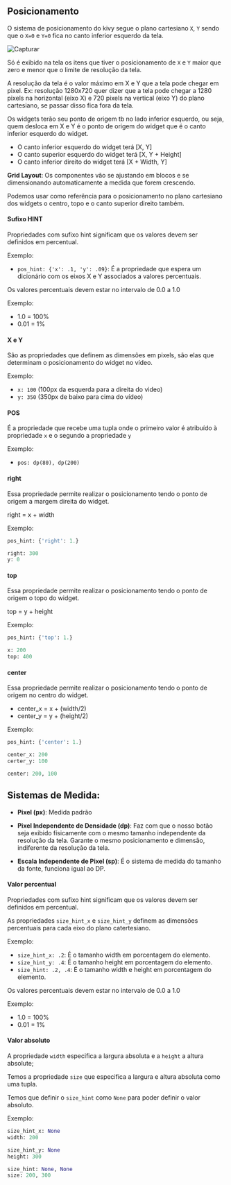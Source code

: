## Posicionamento

O sistema de posicionamento do kivy segue o plano cartesiano `X`, `Y` sendo que o `X=0` e `Y=0` fica no canto inferior esquerdo da tela.

![Capturar](https://github.com/user-attachments/assets/2ebdb595-1ebb-47de-8af7-beb58df73d9d)

Só é exibido na tela os itens que tiver o posicionamento de `X` e `Y` maior que zero e menor que o limite de resolução da tela.

A resolução da tela é o valor máximo em X e Y que a tela pode chegar em pixel. Ex: resolução 1280x720 quer dizer que a tela pode chegar a 1280 pixels na horizontal (eixo X) e 720 pixels na vertical (eixo Y) do plano cartesiano, se passar disso fica fora da tela.

Os widgets terão seu ponto de origem tb no lado inferior esquerdo, ou seja, quem desloca em X e Y é o ponto de origem do widget que é o canto inferior esquerdo do widget.

- O canto inferior esquerdo do widget terá [X, Y]
- O canto superior esquerdo do widget terá [X, Y + Height]
- O canto inferior direito do widget terá  [X + Width, Y]

**Grid Layout**: Os componentes vão se ajustando em blocos e se dimensionando automaticamente a medida que forem crescendo.

Podemos usar como referência para o posicionamento no plano cartesiano dos widgets o centro, topo e o canto superior direito também.

#### Sufixo HINT

Propriedades com sufixo hint significam que os valores devem ser definidos em percentual.

Exemplo:
- `pos_hint: {'x': .1, 'y': .09}`: É a propriedade que espera um dicionário com os eixos X e Y associados a valores percentuais. 

Os valores percentuais devem estar no intervalo de 0.0 a 1.0

Exemplo:
- 1.0 = 100%
- 0.01 = 1%

#### X e Y

São as propriedades que definem as dimensões em pixels, são elas que determinam o posicionamento do widget no vídeo.

Exemplo:
- `x: 100` (100px da esquerda para a direita do video)
- `y: 350` (350px de baixo para cima do vídeo)

#### POS

É a propriedade que recebe uma tupla onde o primeiro valor é atribuído à propriedade `x` e o segundo a propriedade `y`

Exemplo:
- `pos: dp(80), dp(200)`

#### right

Essa propriedade permite realizar o posicionamento tendo o ponto de origem a margem direita do widget.

right = x + width

Exemplo:

```py
pos_hint: {'right': 1.}
```

```py
right: 300
y: 0
```

#### top

Essa propriedade permite realizar o posicionamento tendo o ponto de origem o topo do widget.

top = y + height

Exemplo:

```py
pos_hint: {'top': 1.}
```

```py
x: 200
top: 400
```

#### center

Essa propriedade permite realizar o posicionamento tendo o ponto de origem no centro do widget.

- center_x = x + (width/2)
- center_y = y + (height/2)

Exemplo:

```py
pos_hint: {'center': 1.}
```

```py
center_x: 200
certer_y: 100
```

```py
center: 200, 100
```

## Sistemas de Medida:

- **Pixel (px)**: Medida padrão

- **Pixel Independente de Densidade (dp)**: Faz com que o nosso botão seja exibido físicamente com o mesmo tamanho independente da resolução da tela. Garante o mesmo posicionamento e dimensão, indiferente da resolução da tela.

- **Escala Independente de Pixel (sp)**: É o sistema de medida do tamanho da fonte, funciona igual ao DP.

#### Valor percentual

Propriedades com sufixo hint significam que os valores devem ser definidos em percentual.

As propriedades `size_hint_x` e `size_hint_y` definem as dimensões percentuais para cada eixo do plano catertesiano.

Exemplo:
- `size_hint_x: .2`: É o tamanho width em porcentagem do elemento.
- `size_hint_y: .4`: É o tamanho height em porcentagem do elemento.
- `size_hint: .2, .4`: É o tamanho width e height em porcentagem do elemento.

Os valores percentuais devem estar no intervalo de 0.0 a 1.0

Exemplo:
- 1.0 = 100%
- 0.01 = 1%

#### Valor absoluto

A propriedade `width` especifica a largura absoluta e a `height` a altura absolute;

Temos a propriedade `size` que especifica a largura e altura absoluta como uma tupla.

Temos que definir o `size_hint` como `None` para poder definir o valor absoluto.

Exemplo:

```py
size_hint_x: None
width: 200
```

```py
size_hint_y: None
height: 300
```

```py
size_hint: None, None
size: 200, 300
```